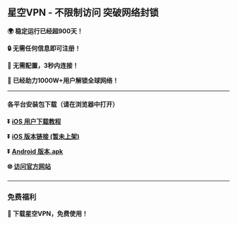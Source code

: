## 星空VPN - 不限制访问 突破网络封锁 #
**:earth_africa: 稳定运行已经超900天！**

**:lock: 无需任何信息即可注册！**

**:rocket: 无需配置，3秒内连接！**

**:man: 已经助力1000W+用户解锁全球网络！**

- - - -
#### 各平台安装包下载（请在浏览器中打开）

**:arrow_double_down: [iOS 用户下载教程](https://lets-contact.onelink.me/0dzS/3my1vynb)** 

**:arrow_double_down: [iOS 版本链接 (暂未上架)](#)**

**:arrow_double_down: [Android 版本.apk](http://appshare.peipeiyou.com/8qOF/dnmul6gi)**

**:globe_with_meridians: [访问官方网站](http://appshare.peipeiyou.com/8qOF/cvdgcw9v)** 

###
---
### 免费福利
**:gift: 下载星空VPN，免费使用！**
